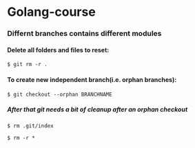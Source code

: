 # Golang-course

### Differnt branches contains different modules

#### Delete all folders and files to reset:

```
$ git rm -r .
```

#### To create new independent branch(i.e. orphan branches):

```
$ git checkout --orphan BRANCHNAME
```

##### After that git needs a bit of cleanup after an orphan checkout

```
$ rm .git/index
```
```
$ rm -r *
```
